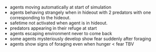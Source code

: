 * agents moving automatically at start of simulation
* agents behaving strangely when in hideout with 2 predators with one corresponding to the hideout. 
* safetime not activated when agent is in hideout.
* predators appearing in their refuge at start
* agents escaping environment never to come back
* some agents mysteriously develop show fear suddenly after foraging
* agents show signs of foraging even when hunger < fear TBV